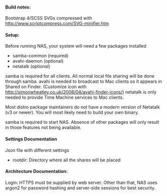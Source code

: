 #### Build notes:
Bootstrap 4/SCSS
SVGs compressed with http://www.scriptcompress.com/SVG-minifier.htm


#### Setup:
Before running NAS, your system will need a few packages installed
  - samba-common (required)
  - avahi-daemon (optional)
  - netatalk (optional)

samba is required for all clients. All normal local file sharing will be done through samba.
avahi is needed to broadcast to Mac clients so it appears in Shared on Finder. (Customize icon with http://simonwheatley.co.uk/2008/04/avahi-finder-icons/)
netatalk is only needed to provide Time Machine services to Mac clients.

Most distro package maintainers do not have a modern version of Netatalk (v3 or newer). You will most likely need to
build your own binary.

samba is required to start NAS. Absence of other packages will only result in those features not being available.



#### Settings Documentation
Json file with different settings

 - rootdir: Directory where all the shares will be placed


#### Architecture Documentation:
Login:
HTTPS must be supplied by web server. Other than that, NAS uses argon2 for
password hashing and server-side sessions for best security.